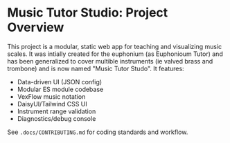 # Music Tutor Studio: Project Overview

This project is a modular, static web app for teaching and visualizing music scales. It was intially created for the euphonium (as Euphonioum Tutor) and has been generalized to cover multible instruments (ie valved brass and trombone) and is now named "Music Tutor Studo". It features:

- Data-driven UI (JSON config)
- Modular ES module codebase
- VexFlow music notation
- DaisyUI/Tailwind CSS UI
- Instrument range validation
- Diagnostics/debug console

See `.docs/CONTRIBUTING.md` for coding standards and workflow.
